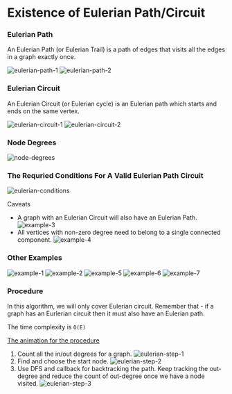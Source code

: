 # Existence of Eulerian Path/Circuit

### Eulerian Path

An Eulerian Path (or Eulerian Trail) is a path of edges that visits all the edges in a graph exactly once.

![eulerian-path-1](eulerian-path-1.png)
![eulerian-path-2](eulerian-path-2.png)

### Eulerian Circuit

An Eulerian Circuit (or Eulerian cycle) is an Eulerian path which starts and ends on the same vertex.

![eulerian-circuit-1](eulerian-circuit-1.png)
![eulerian-circuit-2](eulerian-circuit-2.png)

### Node Degrees

![node-degrees](node-degrees.png)

### The Requried Conditions For A Valid Eulerian Path Circuit

![eulerian-conditions](eulerian-conditions.png)

Caveats

- A graph with an Eulerian Circuit will also have an Eulerian Path.
  ![example-3](example-3.png)
- All vertices with non-zero degree need to belong to a single connected component.
  ![example-4](example-4.png)

### Other Examples

![example-1](example-1.png)
![example-2](example-2.png)
![example-5](example-5.png)
![example-6](example-6.png)
![example-7](example-7.png)

### Procedure

In this algorithm, we will only cover Eulerian circuit. Remember that - if a graph has an Eurlerian circuit then it must also have an Eulerian path.

The time complexity is `O(E)`

[The animation for the procedure](https://youtu.be/09_LlHjoEiY?t=14550)

1. Count all the in/out degrees for a graph.
   ![eulerian-step-1](eulerian-step-1.png)
2. Find and choose the start node.
   ![eulerian-step-2](eulerian-step-2.png)
3. Use DFS and callback for backtracking the path. Keep tracking the out-degree and reduce the count of out-degree once we have a node visited.
   ![eulerian-step-3](eulerian-step-3.png)
